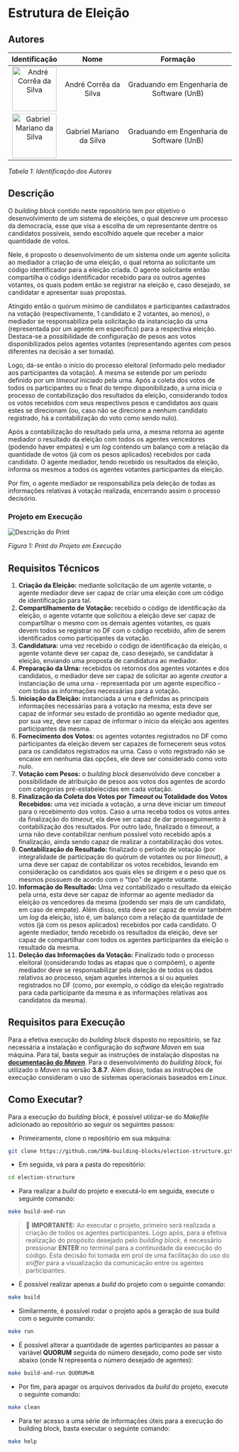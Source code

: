 # Estrutura de Eleição

## Autores

| **Identificação** | **Nome** | **Formação** |
| :-: | :-: | :-: |
| <img src="https://github.com/dartmol203.png" width=100 height=100 alt="André Corrêa da Silva" class="img-thumbnail image"> | André Corrêa da Silva | Graduando em Engenharia de Software (UnB) |
| <img src="https://github.com/gabrielm2q.png" width=100 height=100 alt="Gabriel Mariano da Silva" class="img-thumbnail image"> | Gabriel Mariano da Silva | Graduando em Engenharia de Software (UnB) |

*Tabela 1: Identificação dos Autores*

## Descrição

O *building block* contido neste repositório tem por objetivo o desenvolvimento de um sistema de eleições, o qual descreve um processo da democracia, esse que visa a escolha de um representante dentre os candidatos possíveis, sendo escolhido aquele que receber a maior quantidade de votos.

Nele, é proposto o desenvolvimento de um sistema onde um agente solicita ao mediador a criação de uma eleição, o qual retorna ao solicitante um código identificador para a eleição criada. O agente solicitante então compartilha o código identificador recebido para os outros agentes votantes, os quais podem então se registrar na eleição e, caso desejado, se candidatar e apresentar suas propostas.

Atingido então o quórum mínimo de candidatos e participantes cadastrados na votação (respectivamente, 1 candidato e 2 votantes, ao menos), o mediador se responsabiliza pela solicitação da instanciação da urna (representada por um agente em específico) para a respectiva eleição. Destaca-se a possibilidade de configuração de pesos aos votos disponibilizados pelos agentes votantes (representando agentes com pesos diferentes na decisão a ser tomada).

Logo, dá-se então o início do processo eleitoral (informado pelo mediador aos participantes da votação). A mesma se estende por um período definido por um *timeout* iniciado pela urna. Após a coleta dos votos de todos os participantes ou o final do tempo disponibilizado, a urna inicia o processo de contabilização dos resultados da eleição, considerando todos os votos recebidos com seus respectivos pesos e candidatos aos quais estes se direcionam (ou, caso não se direcione a nenhum candidato registrado, há a contabilização do voto como sendo nulo).

Após a contabilização do resultado pela urna, a mesma retorna ao agente mediador o resultado da eleição com todos os agentes vencedores (podendo haver empates) e um *log* contendo um balanço com a relação da quantidade de votos (já com os pesos aplicados) recebidos por cada candidato. O agente mediador, tendo recebido os resultados da eleição, informa os mesmos a todos os agentes votantes participantes da eleição.

Por fim, o agente mediador se responsabiliza pela deleção de todas as informações relativas à votação realizada, encerrando assim o processo decisório.

### Projeto em Execução

<img src="" alt="Descrição do Print">

*Figura 1: Print do Projeto em Execução*

## Requisitos Técnicos

1. **Criação da Eleição:** mediante solicitação de um agente votante, o agente mediador deve ser capaz de criar uma eleição com um código de identificação para tal.
2. **Compartilhamento de Votação:** recebido o código de identificação da eleição, o agente votante que solicitou a eleição deve ser capaz de compartilhar o mesmo com os demais agentes votantes, os quais devem todos se registrar no DF com o código recebido, afim de serem identificados como participantes da votação.
3. **Candidatura:** uma vez recebido o código de identificação da eleição, o agente votante deve ser capaz de, caso desejado, se candidatar à eleição, enviando uma proposta de candidatura ao mediador.
4. **Preparação da Urna:** recebidos os retornos dos agentes votantes e dos candidatos, o mediador deve ser capaz de solicitar ao agente *creator* a instanciação de uma urna - representada por um agente específico - com todas as informações necessárias para a votação.
5. **Iniciação da Eleição:** instanciada a urna e definidas as principais informações necessárias para a votação na mesma, esta deve ser capaz de informar seu estado de prontidão ao agente mediador que, por sua vez, deve ser capaz de informar o início da eleição aos agentes participantes da mesma.
6. **Fornecimento dos Votos:** os agentes votantes registrados no DF como participantes da eleição devem ser capazes de fornecerem seus votos para os candidatos registrados na urna. Caso o voto registrado não se encaixe em nenhuma das opções, ele deve ser considerado como voto nulo.
7. **Votação com Pesos:** o *building block* desenvolvido deve conceber a possibilidade de atribuição de pesos aos votos dos agentes de acordo com categorias pré-estabelecidas em cada votação.
8. **Finalização da Coleta dos Votos por *Timeout* ou Totalidade dos Votos Recebidos:** uma vez iniciada a votação, a urna deve iniciar um *timeout* para o recebimento dos votos. Caso a urna receba todos os votos antes da finalização do *timeout*, ela deve ser capaz de dar prosseguimento à contabilização dos resultados. Por outro lado, finalizado o *timeout*, a urna não deve contabilizar nenhum possível voto recebido após a finalização, ainda sendo capaz de realizar a contabilização dos votos.
9. **Contabilização do Resultado:** finalizado o período de votação (por integralidade de participação do quórum de votantes ou por *timeout*), a urna deve ser capaz de contabilizar os votos recebidos, levando em consideração os candidatos aos quais eles se dirigem e o peso que os mesmos possuem de acordo com o "tipo" de agente votante.
10. **Informação do Resultado:** Uma vez contabilizado o resultado da eleição pela urna, esta deve ser capaz de informar ao agente mediador da eleição os vencedores da mesma (podendo ser mais de um candidato, em caso de empate). Além disso, esta deve ser capaz de enviar também um *log* da eleição, isto é, um balanço com a relação da quantidade de votos (já com os pesos aplicados) recebidos por cada candidato. O agente mediador, tendo recebido os resultados da eleição, deve ser capaz de compartilhar com todos os agentes participantes da eleição o resultado da mesma.
11. **Deleção das Informações da Votação:** Finalizado todo o processo eleitoral (considerando todas as etapas que o compõem), o agente mediador deve se responsabilizar pela deleção de todos os dados relativos ao processo, sejam aqueles internos a si ou aqueles registrados no DF (como, por exemplo, o código da eleição registrado para cada participante da mesma e as informações relativas aos candidatos da mesma).

## Requisitos para Execução

Para a efetiva execução do *building block* disposto no repositório, se faz necessária a instalação e configuração do *software* *Maven* em sua máquina. Para tal, basta seguir as instruções de instalação dispostas na [**documentação do *Maven***](https://maven.apache.org/install.html). Para o desenvolvimento do *building block*, foi utilizado o *Maven* na versão **3.8.7**. Além disso, todas as instruções de execução consideram o uso de sistemas operacionais baseados em *Linux*.

## Como Executar?

Para a execução do *building block*, é possível utilizar-se do *Makefile* adicionado ao repositório ao seguir os seguintes passos:

- Primeiramente, clone o repositório em sua máquina:

```bash
git clone https://github.com/SMA-building-blocks/election-structure.git
```

- Em seguida, vá para a pasta do repositório:

```bash
cd election-structure
```

- Para realizar a *build* do projeto e executá-lo em seguida, execute o seguinte comando:

```bash
make build-and-run
```

> 🚨 **IMPORTANTE:** Ao executar o projeto, primeiro será realizada a criação de todos os agentes participantes. Logo após, para a efetiva realização do propósito desejado pelo *building block*, é necessário pressionar **ENTER** no terminal para a continuidade da execução do código. Esta decisão foi tomada em prol de uma facilitação do uso do *sniffer* para a visualização da comunicação entre os agentes participantes.

- É possível realizar apenas a *build* do projeto com o seguinte comando:

```bash
make build
```

- Similarmente, é possível rodar o projeto após a geração de sua build com o seguinte comando:

```bash
make run
```

- É possível alterar a quantidade de agentes participantes ao passar a variável **QUORUM** seguida do número desejado, como pode ser visto abaixo (onde N representa o número desejado de agentes):

```bash
make build-and-run QUORUM=N
```

- Por fim, para apagar os arquivos derivados da *build* do projeto, execute o seguinte comando:

```bash
make clean
```

- Para ter acesso a uma série de informações úteis para a execução do building block, basta executar o seguinte comando:

```bash
make help
```
